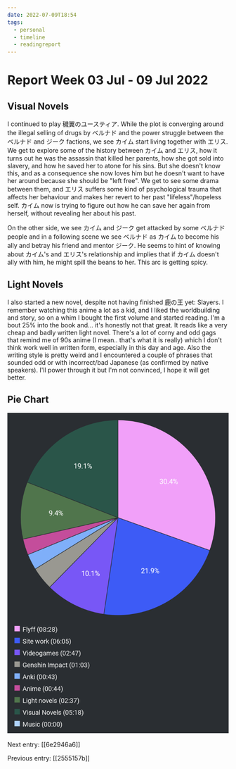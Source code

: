 ```yaml
---
date: 2022-07-09T18:54
tags:
  - personal
  - timeline
  - readingreport
---
```


# Report Week 03 Jul - 09 Jul 2022

## Visual Novels

I continued to play 穢翼のユースティア. While the plot is converging around the
illegal selling of drugs by ベルナド and the power struggle between the ベルナド
and ジーク factions, we see カイム start living together with エリス. We get to
explore some of the history between カイム and エリス, how it turns out he was
the assassin that killed her parents, how she got sold into slavery, and how he
saved her to atone for his sins. But she doesn't know this, and as a consequence
she now loves him but he doesn't want to have her around because she should be
"left free". We get to see some drama between them, and エリス suffers some kind
of psychological trauma that affects her behaviour and makes her revert to her
past "lifeless"/hopeless self. カイム now is trying to figure out how he can
save her again from herself, without revealing her about his past.

On the other side, we see カイム and ジーク get attacked by some ベルナド people
and in a following scene we see ベルナド as カイム to become his ally and betray
his friend and mentor ジーク. He seems to hint of knowing about カイム's and
エリス's relationship and implies that if カイム doesn't ally with him, he might
spill the beans to her. This arc is getting spicy.

## Light Novels

I also started a new novel, despite not having finished 鹿の王 yet: Slayers.
I remember watching this anime a lot as a kid, and I liked the worldbuilding and
story, so on a whim I bought the first volume and started reading. I'm a bout
25% into the book and... it's honestly not that great. It reads like a very
cheap and badly written light novel. There's a lot of corny and odd gags that
remind me of 90s anime (I mean.. that's what it is really) which I don't think
work well in written form, especially in this day and age. Also the writing
style is pretty weird and I encountered a couple of phrases that sounded odd or
with incorrect/bad Japanese (as confirmed by native speakers). I'll power
through it but I'm not convinced, I hope it will get better.

## Pie Chart

![Report](./static/reports/2022-07-09.png)

Next entry: [[6e2946a6]]

Previous entry: [[2555157b]]
